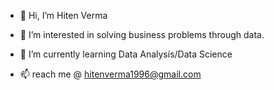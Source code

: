 - 👋 Hi, I’m Hiten Verma
- 👀 I’m interested in solving business problems through data.
- 🌱 I’m currently learning Data Analysis/Data Science

- 📫 reach me @ hitenverma1996@gmail.com

<!---
hitenverma1/hitenverma1 is a ✨ special ✨ repository because its `README.md` (this file) appears on your GitHub profile.
You can click the Preview link to take a look at your changes.
--->
